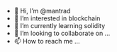 - 👋 Hi, I’m @mantrad
- 👀 I’m interested in blockchain
- 🌱 I’m currently learning solidity
- 💞️ I’m looking to collaborate on ...
- 📫 How to reach me ...

<!---
mantrad/mantrad is a ✨ special ✨ repository because its `README.md` (this file) appears on your GitHub profile.
You can click the Preview link to take a look at your changes.
--->
